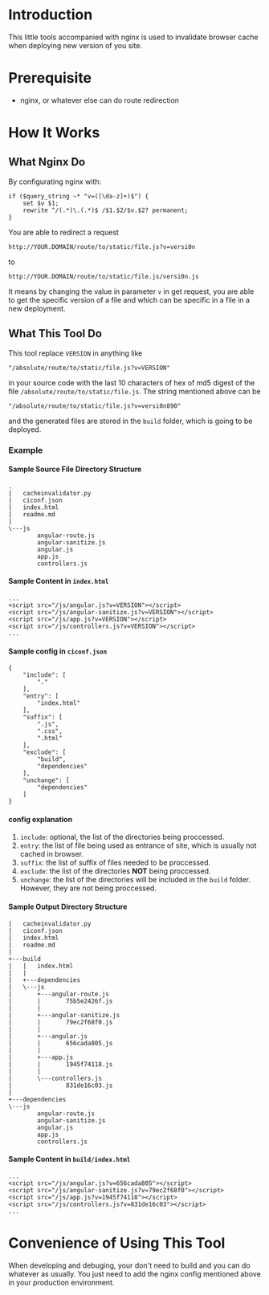 # Introduction

This little tools accompanied with nginx is used to invalidate browser cache when deploying new version of you site.

# Prerequisite

- nginx, or whatever else can do route redirection

# How It Works

## What Nginx Do

By configurating nginx with:

    if ($query_string ~* "v=([\da-z]+)$") {
        set $v $1;
        rewrite ^/(.*)\.(.*)$ /$1.$2/$v.$2? permanent;
    }

You are able to redirect a request 

	http://YOUR.DOMAIN/route/to/static/file.js?v=versi0n

to 

	http://YOUR.DOMAIN/route/to/static/file.js/versi0n.js

It means by changing the value in parameter `v` in get request, you are able to get the specific version of a file and which can be specific in a file in a new deployment.

## What This Tool Do

This tool replace `VERSION` in anything like

	"/absolute/route/to/static/file.js?v=VERSION"

in your source code with the last 10 characters of hex of md5 digest of the file `/absolute/route/to/static/file.js`. The string mentioned above can be

	"/absolute/route/to/static/file.js?v=versi0n890"

and the generated files are stored in the `build` folder, which is going to be deployed.

### Example

#### Sample Source File Directory Structure

	.
	|   cacheinvalidator.py
	|   ciconf.json
	|   index.html
	|   readme.md
	|
	\---js
	        angular-route.js
	        angular-sanitize.js
	        angular.js
	        app.js
	        controllers.js

#### Sample Content in `index.html`

	...
	<script src="/js/angular.js?v=VERSION"></script>
	<script src="/js/angular-sanitize.js?v=VERSION"></script>
	<script src="/js/app.js?v=VERSION"></script>
	<script src="/js/controllers.js?v=VERSION"></script>
	...

#### Sample config in `ciconf.json`

	{
		"include": [
			"."
		],
		"entry": [
			"index.html"
		],
		"suffix": [
			".js",
			".css",
			".html"
		],
		"exclude": [
			"build",
			"dependencies"
		],
		"unchange": [
			"dependencies"
		]
	}

#### config explanation

1. `include`: optional, the list of the directories being proccessed.
2. `entry`: the list of file being used as entrance of site, which is usually not cached in browser.
3. `suffix`: the list of suffix of files needed to be proccessed.
4. `exclude`: the list of the directories **NOT** being proccessed.
5. `unchange`: the list of the directories will be included in the `build` folder. However, they are not being proccessed.

#### Sample Output Directory Structure

	|   cacheinvalidator.py
	|   ciconf.json
	|   index.html
	|   readme.md
	|
	+---build
	|   |   index.html
	|   |
	|   +---dependencies
	|   \---js
	|       +---angular-route.js
	|       |       75b5e2426f.js
	|       |
	|       +---angular-sanitize.js
	|       |       79ec2f68f0.js
	|       |
	|       +---angular.js
	|       |       656cada805.js
	|       |
	|       +---app.js
	|       |       1945f74118.js
	|       |
	|       \---controllers.js
	|               831de16c03.js
	|
	+---dependencies
	\---js
	        angular-route.js
	        angular-sanitize.js
	        angular.js
	        app.js
	        controllers.js

#### Sample Content in `build/index.html`

	...
	<script src="/js/angular.js?v=656cada805"></script>
	<script src="/js/angular-sanitize.js?v=79ec2f68f0"></script>
	<script src="/js/app.js?v=1945f74118"></script>
	<script src="/js/controllers.js?v=831de16c03"></script>
	...

# Convenience of Using This Tool

When developing and debuging, your don't need to build and you can do whatever as usually. You just need to add the nginx config mentioned above in your production environment.